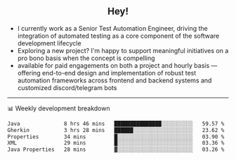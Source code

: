 <h2 align="center">Hey!</h2>

- I currently work as a Senior Test Automation Engineer, driving the integration of automated testing as a core component of the software development lifecycle
- Exploring a new project? I'm happy to support meaningful initiatives on a pro bono basis when the concept is compelling
-  available for paid engagements on both a project and hourly basis — offering end-to-end design and implementation of robust test automation frameworks across frontend and backend systems and customized discord/telegram bots
  
  -------
  
📊 Weekly development breakdown

<!--START_SECTION:waka-->

```txt
Java              8 hrs 46 mins   ███████████████░░░░░░░░░░   59.57 %
Gherkin           3 hrs 28 mins   ██████░░░░░░░░░░░░░░░░░░░   23.62 %
Properties        34 mins         █░░░░░░░░░░░░░░░░░░░░░░░░   03.90 %
XML               29 mins         █░░░░░░░░░░░░░░░░░░░░░░░░   03.36 %
Java Properties   28 mins         ▓░░░░░░░░░░░░░░░░░░░░░░░░   03.26 %
```

<!--END_SECTION:waka-->
